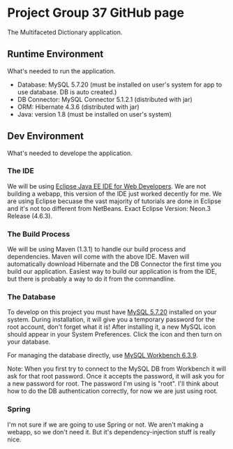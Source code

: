 # Project Group 37 GitHub page

The Multifaceted Dictionary application.

## Runtime Environment

What's needed to run the application.

* Database: MySQL 5.7.20 (must be installed on user's system for app to use database. DB is auto created.)
* DB Connector: MySQL Connector 5.1.2.1 (distributed with jar)
* ORM: Hibernate 4.3.6 (distributed with jar)
* Java: version 1.8 (must be installed on user's system)

## Dev Environment 

What's needed to develope the application.

### The IDE
We will be using [Eclipse Java EE IDE for Web Developers](https://www.eclipse.org/downloads/packages/eclipse-ide-java-ee-developers/neon3). We are not building a webapp, this version of the IDE just worked decently for me. We are using Eclipse becuase the vast majority of tutorials are done in Eclipse and it's not too different from NetBeans. Exact Eclipse Version: Neon.3 Release (4.6.3).

### The Build Process
We will be using Maven (1.3.1) to handle our build process and dependencies. Maven will come with the above IDE. Maven will automatically download Hibernate and the DB Connector the first time you build our application. Easiest way to build our application is from the IDE, but there is probably a way to do it from the commandline.

### The Database
To develop on this project you must have [MySQL 5.7.20](https://dev.mysql.com/downloads/mysql/) installed on your system. During installation, it will give you a temporary password for the root account, don't forget what it is! After installing it, a new MySQL icon should appear in your System Preferences. Click the icon and then turn on your database. 

For managing the database directly, use [MySQL Workbench 6.3.9](https://dev.mysql.com/downloads/workbench/).

Note: When you first try to connect to the MySQL DB from Workbench it will ask for that root password. Once it accepts the password, it will ask you for a new password for root. The password I'm using is "root". I'll think about how to do the DB authentication correctly, for now we are just using root.

### Spring
I'm not sure if we are going to use Spring or not. We aren't making a webapp, so we don't need it. But it's dependency-injection stuff is really nice. 
